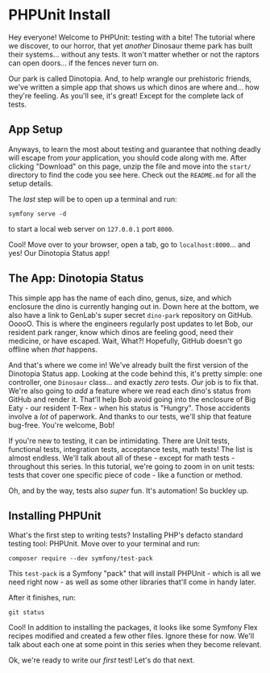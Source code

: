 # PHPUnit Install

Hey everyone! Welcome to PHPUnit: testing with a bite! The tutorial where we discover,
to our horror, that yet *another* Dinosaur theme park has built their systems... without
any tests. It won't matter whether or not the raptors can open doors... if the fences
never turn on.

Our park is called Dinotopia. And, to help wrangle our prehistoric friends, we've
written a simple app that shows us which dinos are where and... how they're feeling.
As you'll see, it's great! Except for the complete lack of tests.

## App Setup

Anyways, to learn the most about testing and guarantee that nothing deadly will escape
from *your* application, you should code along with me. After clicking "Download" on this
page, unzip the file and move into the `start/` directory to find the code you see here.
Check out the `README.md` for all the setup details.

The *last* step will be to open up a terminal and run:

```terminal
symfony serve -d
```

to start a local web server on `127.0.0.1` port `8000`.

Cool! Move over to your browser, open a tab, go to `localhost:8000`... and
yes! Our Dinotopia Status app!

## The App: Dinotopia Status

This simple app has the name
of each dino, genus, size, and which enclosure the dino is currently hanging out in.
Down here at the bottom, we also have a link to GenLab's
super secret `dino-park` repository on GitHub. OoooO. This is where the engineers regularly
post updates to let Bob, our resident park ranger, know which dinos are feeling good,
need their medicine, or have escaped. Wait, What?! Hopefully, GitHub doesn't go offline
when *that* happens.

And that's where we come in! We've already built the first version of the Dinotopia Status
app. Looking at the code behind this, it's pretty simple: one controller, one `Dinosaur` class...
and exactly *zero* tests. *Our* job is to fix that. We're also going to *add* a feature
where we read each dino's status from GitHub and render it. That'll help Bob avoid going
into the enclosure of Big Eaty - our resident T-Rex - when his status is "Hungry". Those
accidents involve a *lot* of paperwork. And thanks to our tests, we'll ship that feature
bug-free. You're welcome, Bob!

If you're new to testing, it can be intimidating. There are Unit tests, functional tests,
integration tests, acceptance tests, math tests! The list is almost endless. We'll talk
about all of these - except for math tests - throughout this series. In this tutorial,
we're going to zoom in on unit tests: tests that cover one specific piece of code - like
a function or method.

Oh, and by the way, tests also *super* fun. It's automation! So buckley up.

## Installing PHPUnit

What's the first step to writing tests? Installing PHP's defacto standard testing tool: PHPUnit.
Move over to your terminal and run:

```terminal
composer require --dev symfony/test-pack
```

This `test-pack` is a Symfony "pack" that will install PHPUnit - which is all we need
right now - as well as some other libraries that'll come in handy later.

After it finishes, run:

```terminal
git status
```

Cool! In addition to installing the packages, it looks like some Symfony Flex recipes
modified and created a few other files. Ignore these for now. We'll talk about each
one at some point in this series when they become relevant.

Ok, we're ready to write our *first* test! Let's do that next.

